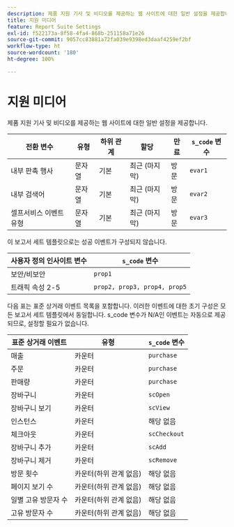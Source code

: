 ```yaml
---
description: 제품 지원 기사 및 비디오를 제공하는 웹 사이트에 대한 일반 설정을 제공합니다.
title: 지원 미디어
feature: Report Suite Settings
exl-id: f522173a-8f58-4fa4-868b-251158a71e26
source-git-commit: 9057cc83881a72fa039e9398ed3daaf4259ef2bf
workflow-type: ht
source-wordcount: '180'
ht-degree: 100%

---
```


# 지원 미디어

제품 지원 기사 및 비디오를 제공하는 웹 사이트에 대한 일반 설정을 제공합니다.

| 전환 변수 | 유형 | 하위 관계 | 할당 | 만료 | `s_code` 변수 |
|---|---|---|---|---|---|
| 내부 판촉 행사 | 문자열 | 기본 | 최근 (마지막) | 방문 | `evar1` |
| 내부 검색어 | 문자열 | 기본 | 최근 (마지막) | 방문 | `evar2` |
| 셀프서비스 이벤트 유형 | 문자열 | 기본 | 최근 (마지막) | 방문 | `evar3` |

이 보고서 세트 템플릿으로는 성공 이벤트가 구성되지 않습니다.

| 사용자 정의 인사이트 변수 | `s_code` 변수 |
|---|---|
| 보안/비보안 | `prop1` |
| 트래픽 속성 2-5 | `prop2, prop3, prop4, prop5` |

다음 표는 표준 상거래 이벤트 목록을 포함합니다. 이러한 이벤트에 대한 초기 구성은 모든 보고서 세트 템플릿에서 동일합니다. s_code 변수가 N/A인 이벤트는 자동으로 제공되므로, 설정할 필요가 없습니다.

| 표준 상거래 이벤트 | 유형 | `s_code` 변수 |
|---|---|---|
| 매출 | 카운터 | `purchase` |
| 주문 | 카운터 | `purchase` |
| 판매량 | 카운터 | `purchase` |
| 장바구니 | 카운터 | `scOpen` |
| 장바구니 보기 | 카운터 | `scView` |
| 인스턴스 | 카운터 | 해당 없음 |
| 체크아웃 | 카운터 | `scCheckout` |
| 장바구니 추가 | 카운터 | `scAdd` |
| 장바구니 제거 | 카운터 | `scRemove` |
| 방문 횟수 | 카운터(하위 관계 없음) | 해당 없음 |
| 페이지 보기 수 | 카운터(하위 관계 없음) | 해당 없음 |
| 일별 고유 방문자 수 | 카운터(하위 관계 없음) | 해당 없음 |
| 고유 방문자 수 | 카운터(하위 관계 없음) | 해당 없음 |
